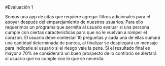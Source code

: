 #Evaluación 1

Somos una app de citas que requiere agregar filtros adicionales para el apoyar después del emparejamiento de nuestros usuarios.
Para ello requerimos un programa que permita al usuario evaluar si una persona cumple con ciertas características para que no le vuelvan a romper el corazón.
El usuario debe contestar 10 preguntas y cada una de ellas sumará una cantidad determinada de puntos, al finalizar se desplegará un mensaje para indicarle al usuario si el riesgo vale la pena.
Si el resultado final es mayor a 70% se considerará un buen prospecto de lo contrario se alertará al usuario que no cumple con lo que se necesita.
